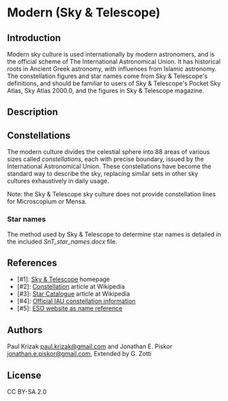 # Modern (Sky & Telescope)

## Introduction

Modern sky culture is used internationally by modern astronomers, and is the official scheme of The International Astronomical Union. It has historical roots in Ancient Greek astronomy, with influences from Islamic astronomy. The constellation figures and star names come from Sky & Telescope's definitions, and should be familiar to users of Sky & Telescope's Pocket Sky Atlas, Sky Atlas 2000.0, and the figures in Sky & Telescope magazine.

## Description

## Constellations

The modern culture divides the celestial sphere into 88 areas of various sizes called *constellations*, each with precise boundary, issued by the International Astronomical Union. These constellations have become the standard way to describe the sky, replacing similar sets in other sky cultures exhaustively in daily usage.

Note: the Sky & Telescope sky culture does not provide constellation lines for Microscopium or Mensa.

### Star names

The method used by Sky & Telescope to determine star names is detailed in the included *SnT_star_names.docx* file.

## References

 - [#1]: [Sky & Telescope](https://www.skyandtelescope.com) homepage
 - [#2]: [Constellation](http://en.wikipedia.org/wiki/Constellation) article at Wikipedia
 - [#3]: [Star Catalogue](http://en.wikipedia.org/wiki/Star_catalogue) article at Wikipedia
 - [#4]: [Official IAU constellation information](http://www.iau.org/public/constellations/)
 - [#5]: [ESO website as name reference](https://iauarchive.eso.org/public/themes/constellations/)

## Authors

Paul Krizak <paul.krizak@gmail.com> and Jonathan E. Piskor <jonathan.e.piskor@gmail.com>, Extended by G. Zotti

## License

CC BY-SA 2.0

